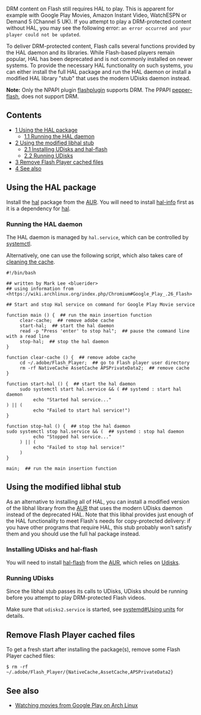 DRM content on Flash still requires HAL to play. This is apparent for example with Google Play Movies, Amazon Instant Video, WatchESPN or Demand 5 (Channel 5 UK). If you attempt to play a DRM-protected content without HAL, you may see the following error: `an error occurred and your player could not be updated`.

To deliver DRM-protected content, Flash calls several functions provided by the HAL daemon and its libraries. While Flash-based players remain popular, HAL has been deprecated and is not commonly installed on newer systems. To provide the necessary HAL functionality on such systems, you can either install the full HAL package and run the HAL daemon or install a modified HAL library "stub" that uses the modern UDisks daemon instead.

**Note:** Only the NPAPI plugin [flashplugin](https://www.archlinux.org/packages/?name=flashplugin) supports DRM. The PPAPI [pepper-flash](https://aur.archlinux.org/packages/pepper-flash/), does not support DRM.

## Contents

*   [1 Using the HAL package](#Using_the_HAL_package)
    *   [1.1 Running the HAL daemon](#Running_the_HAL_daemon)
*   [2 Using the modified libhal stub](#Using_the_modified_libhal_stub)
    *   [2.1 Installing UDisks and hal-flash](#Installing_UDisks_and_hal-flash)
    *   [2.2 Running UDisks](#Running_UDisks)
*   [3 Remove Flash Player cached files](#Remove_Flash_Player_cached_files)
*   [4 See also](#See_also)

## Using the HAL package

Install the [hal](https://aur.archlinux.org/packages/hal/) package from the [AUR](/index.php/AUR "AUR"). You will need to install [hal-info](https://aur.archlinux.org/packages/hal-info/) first as it is a dependency for [hal](https://aur.archlinux.org/packages/hal/).

### Running the HAL daemon

The HAL daemon is managed by `hal.service`, which can be controlled by [systemctl](/index.php/Systemd#Using_units "Systemd").

Alternatively, one can use the following script, which also takes care of [cleaning the cache](#Remove_Flash_Player_cached_files).

```
#!/bin/bash

## written by Mark Lee <bluerider>
## using information from <https://wiki.archlinux.org/index.php/Chromium#Google_Play_.26_Flash>

## Start and stop Hal service on command for Google Play Movie service

function main () {  ## run the main insertion function
     clear-cache;  ## remove adobe cache
     start-hal;  ## start the hal daemon
     read -p "Press 'enter' to stop hal";  ## pause the command line with a read line
     stop-hal;  ## stop the hal daemon
}

function clear-cache () {  ## remove adobe cache
     cd ~/.adobe/Flash_Player;  ## go to Flash player user directory
     rm -rf NativeCache AssetCache APSPrivateData2;  ## remove cache
}

function start-hal () {  ## start the hal daemon
     sudo systemctl start hal.service && ( ## systemd : start hal daemon
          echo "Started hal service..."
) || (
          echo "Failed to start hal service!") 
}

function stop-hal () {  ## stop the hal daemon
sudo systemctl stop hal.service && (  ## systemd : stop hal daemon
          echo "Stopped hal service..."
     ) || (
          echo "Failed to stop hal service!"
     )
}

main;  ## run the main insertion function

```

## Using the modified libhal stub

As an alternative to installing all of HAL, you can install a modified version of the libhal library from the [AUR](/index.php/AUR "AUR") that uses the modern UDisks daemon instead of the deprecated HAL. Note that this libhal provides just enough of the HAL functionality to meet Flash's needs for copy-protected delivery: if you have other programs that require HAL, this stub probably won't satisfy them and you should use the full hal package instead.

### Installing UDisks and hal-flash

You will need to install [hal-flash](https://aur.archlinux.org/packages/hal-flash/) from the [AUR](/index.php/AUR "AUR"), which relies on [Udisks](/index.php/Udisks "Udisks").

### Running UDisks

Since the libhal stub passes its calls to UDisks, UDisks should be running before you attempt to play DRM-protected Flash videos.

Make sure that `udisks2.service` is started, see [systemd#Using units](/index.php/Systemd#Using_units "Systemd") for details.

## Remove Flash Player cached files

To get a fresh start after installing the package(s), remove some Flash Player cached files:

```
$ rm -rf ~/.adobe/Flash_Player/{NativeCache,AssetCache,APSPrivateData2}

```

## See also

*   [Watching movies from Google Play on Arch Linux](http://isenmann.blogspot.gr/2012/08/watching-movies-from-google-play-with.html)